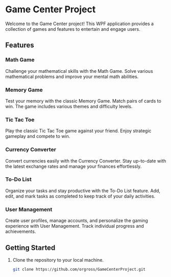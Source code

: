 # Game Center Project

Welcome to the Game Center project! This WPF application provides a collection of games and features to entertain and engage users.

## Features

### Math Game
Challenge your mathematical skills with the Math Game. Solve various mathematical problems and improve your mental math abilities.

### Memory Game
Test your memory with the classic Memory Game. Match pairs of cards to win. The game includes various themes and difficulty levels.

### Tic Tac Toe
Play the classic Tic Tac Toe game against your friend. Enjoy strategic gameplay and compete to win.

### Currency Converter
Convert currencies easily with the Currency Converter. Stay up-to-date with the latest exchange rates and manage your finances effortlessly.

### To-Do List
Organize your tasks and stay productive with the To-Do List feature. Add, edit, and mark tasks as completed to keep track of your daily activities.

### User Management
Create user profiles, manage accounts, and personalize the gaming experience with User Management. Track individual progress and achievements.

## Getting Started

1. Clone the repository to your local machine.
   ```bash
   git clone https://github.com/orgross/GameCenterProject.git
